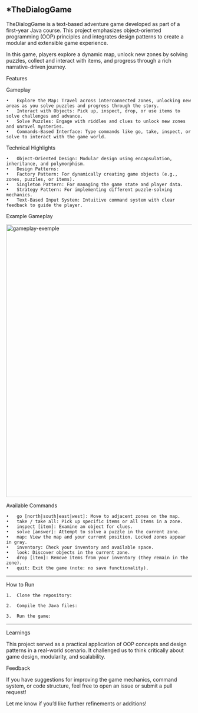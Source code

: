 ***TheDialogGame**
---
TheDialogGame is a text-based adventure game developed as part of a first-year Java course. This project emphasizes object-oriented programming (OOP) principles and integrates design patterns to create a modular and extensible game experience.

In this game, players explore a dynamic map, unlock new zones by solving puzzles, collect and interact with items, and progress through a rich narrative-driven journey.

Features

Gameplay

	•	Explore the Map: Travel across interconnected zones, unlocking new areas as you solve puzzles and progress through the story.
	•	Interact with Objects: Pick up, inspect, drop, or use items to solve challenges and advance.
	•	Solve Puzzles: Engage with riddles and clues to unlock new zones and unravel mysteries.
	•	Commands-Based Interface: Type commands like go, take, inspect, or solve to interact with the game world.

Technical Highlights

	•	Object-Oriented Design: Modular design using encapsulation, inheritance, and polymorphism.
	•	Design Patterns:
	•	Factory Pattern: For dynamically creating game objects (e.g., zones, puzzles, or items).
	•	Singleton Pattern: For managing the game state and player data.
	•	Strategy Pattern: For implementing different puzzle-solving mechanics.
	•	Text-Based Input System: Intuitive command system with clear feedback to guide the player.

Example Gameplay

<img width="738" alt="gameplay-exemple" src="https://github.com/user-attachments/assets/654946ee-2139-4336-98be-ec37d31064b4">


Available Commands

	•	go [north|south|east|west]: Move to adjacent zones on the map.
	•	take / take all: Pick up specific items or all items in a zone.
	•	inspect [item]: Examine an object for clues.
	•	solve [answer]: Attempt to solve a puzzle in the current zone.
	•	map: View the map and your current position. Locked zones appear in gray.
	•	inventory: Check your inventory and available space.
	•	look: Discover objects in the current zone.
	•	drop [item]: Remove items from your inventory (they remain in the zone).
	•	quit: Exit the game (note: no save functionality).

---
How to Run

	1.	Clone the repository:

	2.	Compile the Java files:

	3.	Run the game:

---
Learnings

This project served as a practical application of OOP concepts and design patterns in a real-world scenario. It challenged us to think critically about game design, modularity, and scalability.

Feedback

If you have suggestions for improving the game mechanics, command system, or code structure, feel free to open an issue or submit a pull request!

Let me know if you’d like further refinements or additions!
